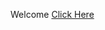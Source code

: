 Welcome [Click Here](https://dashboard.render.com/web/srv-ckrab3ca4fmc73cg1l6g/deploys/dep-ckrab3sa4fmc73cg1m80)